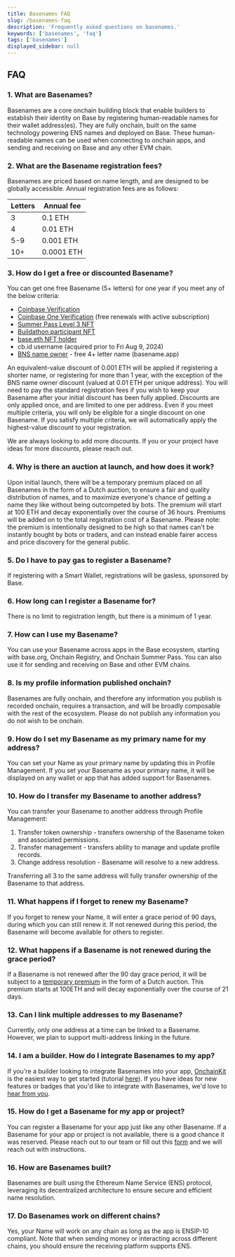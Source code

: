 ```yaml
---
title: Basenames FAQ
slug: /basenames-faq
description: 'Frequently asked questions on basenames.'
keywords: ['basenames', 'faq']
tags: ['basenames']
displayed_sidebar: null
---
```


## FAQ

### 1. What are Basenames?

Basenames are a core onchain building block that enable builders to establish their identity on Base by registering human-readable names for their wallet address(es). They are fully onchain, built on the same technology powering ENS names and deployed on Base. These human-readable names can be used when connecting to onchain apps, and sending and receiving on Base and any other EVM chain.

### 2. What are the Basename registration fees?

Basenames are priced based on name length, and are designed to be globally accessible. Annual registration fees are as follows:

| Letters | Annual fee |
| ------- | ---------- |
| 3       | 0.1 ETH    |
| 4       | 0.01 ETH   |
| 5-9     | 0.001 ETH  |
| 10+     | 0.0001 ETH |

### 3. How do I get a free or discounted Basename?

You can get one free Basename (5+ letters) for one year if you meet any of the below criteria:

- [Coinbase Verification](http://coinbase.com/onchain-verify)
- [Coinbase One Verification](http://coinbase.com/onchain-verify) (free renewals with active subscription)
- [Summer Pass Level 3 NFT](https://wallet.coinbase.com/ocs)
- [Buildathon participant NFT](https://onchain-summer.devfolio.co/)
- [base.eth NFT holder](https://opensea.io/collection/base-org-base-eth)
- cb.id username (acquired prior to Fri Aug 9, 2024)
- [BNS name owner](http://basename.app) - free 4+ letter name (basename.app)

An equivalent-value discount of 0.001 ETH will be applied if registering a shorter name, or registering for more than 1 year, with the exception of the BNS name owner discount (valued at 0.01 ETH per unique address). You will need to pay the standard registration fees if you wish to keep your Basename after your initial discount has been fully applied. Discounts are only applied once, and are limited to one per address. Even if you meet multiple criteria, you will only be eligible for a single discount on one Basename. If you satisfy multiple criteria, we will automatically apply the highest-value discount to your registration.

We are always looking to add more discounts. If you or your project have ideas for more discounts, please reach out.

### 4. Why is there an auction at launch, and how does it work?

Upon initial launch, there will be a temporary premium placed on all Basenames in the form of a Dutch auction, to ensure a fair and quality distribution of names, and to maximize everyone's chance of getting a name they like without being outcompeted by bots. The premium will start at 100 ETH and decay exponentially over the course of 36 hours. Premiums will be added on to the total registration cost of a Basename. Please note: the premium is intentionally designed to be high so that names can't be instantly bought by bots or traders, and can instead enable fairer access and price discovery for the general public.

### 5. Do I have to pay gas to register a Basename?

If registering with a Smart Wallet, registrations will be gasless, sponsored by Base.

### 6. How long can I register a Basename for?

There is no limit to registration length, but there is a minimum of 1 year.

### 7. How can I use my Basename?

You can use your Basename across apps in the Base ecosystem, starting with base.org, Onchain Registry, and Onchain Summer Pass. You can also use it for sending and receiving on Base and other EVM chains.

### 8. Is my profile information published onchain?

Basenames are fully onchain, and therefore any information you publish is recorded onchain, requires a transaction, and will be broadly composable with the rest of the ecosystem. Please do not publish any information you do not wish to be onchain.

### 9. How do I set my Basename as my primary name for my address?

You can set your Name as your primary name by updating this in Profile Management. If you set your Basename as your primary name, it will be displayed on any wallet or app that has added support for Basenames.

### 10. How do I transfer my Basename to another address?

You can transfer your Basename to another address through Profile Management:

1. Transfer token ownership - transfers ownership of the Basename token and associated permissions.
2. Transfer management - transfers ability to manage and update profile records.
3. Change address resolution - Basename will resolve to a new address.

Transferring all 3 to the same address will fully transfer ownership of the Basename to that address.

### 11. What happens if I forget to renew my Basename?

If you forget to renew your Name, it will enter a grace period of 90 days, during which you can still renew it. If not renewed during this period, the Basename will become available for others to register.

### 12. What happens if a Basename is not renewed during the grace period?

If a Basename is not renewed after the 90 day grace period, it will be subject to a [temporary premium](https://support.ens.domains/en/articles/7900612-temporary-premium) in the form of a Dutch auction. This premium starts at 100ETH and will decay exponentially over the course of 21 days.

### 13. Can I link multiple addresses to my Basename?

Currently, only one address at a time can be linked to a Basename. However, we plan to support multi-address linking in the future.

### 14. I am a builder. How do I integrate Basenames to my app?

If you're a builder looking to integrate Basenames into your app, [OnchainKit](https://onchainkit.xyz/wallet/wallet-dropdown-base-name) is the easiest way to get started (tutorial [here](https://docs.base.org/docs/tools/basenames-tutorial)). If you have ideas for new features or badges that you'd like to integrate with Basenames, we'd love to [hear from you](https://app.deform.cc/form/b9c1c39f-f238-459e-a765-5093ca638075/?page_number=0).

### 15. How do I get a Basename for my app or project?

You can register a Basename for your app just like any other Basename. If a Basename for your app or project is not available, there is a good chance it was reserved. Please reach out to our team or fill out this [form](https://app.deform.cc/form/20372eb6-ec97-4d37-967f-d36f4b7f4eb2) and we will reach out with instructions.

### 16. How are Basenames built?

Basenames are built using the Ethereum Name Service (ENS) protocol, leveraging its decentralized architecture to ensure secure and efficient name resolution.

### 17. Do Basenames work on different chains?

Yes, your Name will work on any chain as long as the app is ENSIP-10 compliant. Note that when sending money or interacting across different chains, you should ensure the receiving platform supports ENS.
